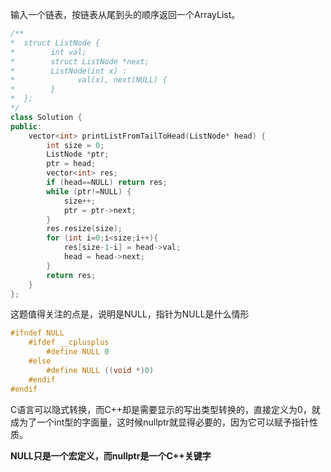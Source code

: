 输入一个链表，按链表从尾到头的顺序返回一个ArrayList。
```c++
/**
*  struct ListNode {
*        int val;
*        struct ListNode *next;
*        ListNode(int x) :
*              val(x), next(NULL) {
*        }
*  };
*/
class Solution {
public:
    vector<int> printListFromTailToHead(ListNode* head) {
        int size = 0;
        ListNode *ptr;
        ptr = head;
        vector<int> res;
        if (head==NULL) return res;
        while (ptr!=NULL) {
            size++;
            ptr = ptr->next;
        }
        res.resize(size);
        for (int i=0;i<size;i++){
            res[size-1-i] = head->val;
            head = head->next;
        }
        return res;
    }
};
```

这题值得关注的点是，说明是NULL，指针为NULL是什么情形

```c++
#ifndef NULL
    #ifdef __cplusplus
        #define NULL 0
    #else
        #define NULL ((void *)0)
    #endif
#endif
```

C语言可以隐式转换，而C++却是需要显示的写出类型转换的，直接定义为0，就成为了一个int型的字面量，这时候nullptr就显得必要的，因为它可以赋予指针性质。

**NULL只是一个宏定义，而nullptr是一个C++关键字**